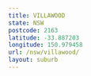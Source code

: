 ```yaml
---
title: VILLAWOOD
state: NSW
postcode: 2163
latitude: -33.887203
longitude: 150.979458
url: /nsw/villawood/
layout: suburb
---
```

